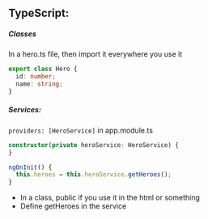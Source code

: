 ## TypeScript:

##### Classes
In a hero.ts file, then import it everywhere you use it
```ts
export class Hero {
  id: number;
  name: string;
}
```

##### Services:

`providers: [HeroService]` in app.module.ts

```ts
constructor(private heroService: HeroService) {
}

ngOnInit() {
  this.heroes = this.heroService.getHeroes();
}
```

- In a class, public if you use it in the html or something
- Define getHeroes in the service
